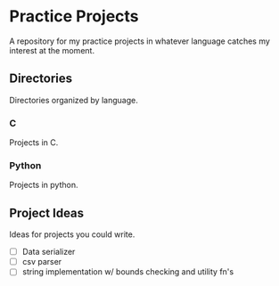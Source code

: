 # Practice Projects

A repository for my practice projects in whatever language catches my interest at the moment.

## Directories

Directories organized by language.

### C

Projects in C.

### Python

Projects in python.

## Project Ideas

Ideas for projects you could write.

- [ ] Data serializer
- [ ] csv parser
- [ ] string implementation w/ bounds checking and utility fn's